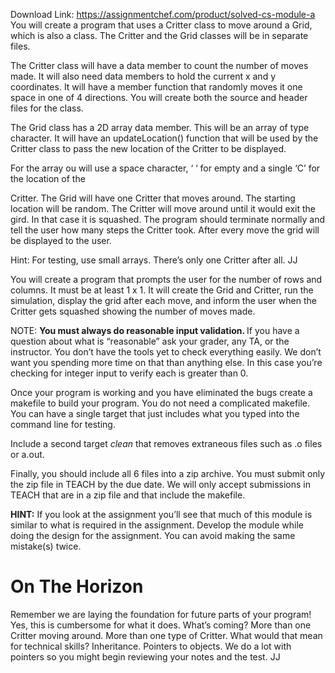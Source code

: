 Download Link: https://assignmentchef.com/product/solved-cs-module-a
<br>
You will create a program that uses a Critter class to move around a Grid, which is also a class.  The Critter and the Grid classes will be in separate files.




The Critter class will have a data member to count the number of moves made.  It will also need data members to hold the current x and y coordinates.  It will have a member function that randomly moves it one space in one of 4 directions.   You will create both the source and header files for the class.




The Grid class has a 2D array data member. This will be an array of type character.  It will have an updateLocation() function that will be used by the Critter class to pass the new location of the Critter to be displayed.




For the array ou will use a space character, ‘ ‘ for empty and a single ‘C’ for the location of the

Critter.  The Grid will have one Critter that moves around.  The starting location will be random.  The Critter will move around until it would exit the gird.  In that case it is squashed.  The program should terminate normally and tell the user how many steps the Critter took.  After every move the grid will be displayed to the user.




Hint:  For testing, use small arrays.  There’s only one Critter after all. JJ




You will create a program that prompts the user for the number of rows and columns.  It must be at least 1 x 1.  It will create the Grid and Critter, run the simulation, display the grid after each move, and inform the user when the Critter gets squashed showing the number of moves made.




NOTE:  <strong>You must always do reasonable input validation. </strong> If you have a question about what is “reasonable” ask your grader, any TA, or the instructor.  You don’t have the tools yet to check everything easily.  We don’t want you spending more time on that than anything else.  In this case you’re checking for integer input to verify each is greater than 0.




Once your program is working and you have eliminated the bugs create a makefile to build your program.  You do not need a complicated makefile.  You can have a single target that just includes what you typed into the command line for testing.




Include a second target <em>clean</em> that removes extraneous files such as .o files or a.out.




Finally, you should include all 6 files into a zip archive.  You must submit only the zip file in TEACH by the due date.  We will only accept submissions in TEACH that are in a zip file and that include the makefile.




<strong>HINT:</strong>  If you look at the assignment you’ll see that much of this module is similar to what is required in the assignment.  Develop the module while doing the design for the assignment.  You can avoid making the same mistake(s) twice.




<h1>On The Horizon</h1>




Remember we are laying the foundation for future parts of your program!  Yes, this is cumbersome for what it does.  What’s coming?  More than one Critter moving around.  More than one type of Critter.  What would that mean for technical skills?  Inheritance.  Pointers to objects.  We do a lot with pointers so you might begin reviewing your notes and the test. JJ